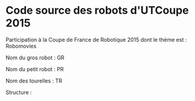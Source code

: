 Code source des robots d'UTCoupe 2015
=======

Participation à la Coupe de France de Robotique 2015 dont le thème est : Robomovies

Nom du gros robot : GR

Nom du petit robot : PR

Nom des tourelles : TR

Structure :


